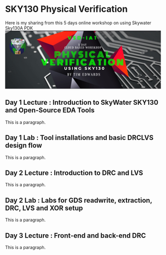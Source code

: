 # SKY130 Physical Verification

 <!DOCTYPE html>
<html>
<head>
Here is my sharing from this 5 days online workshop on using Skywater Sky130A PDK
 <img src="https://github.com/hazwanh7/SKY130-Physical-Verification/blob/main/Workshop-Flyer.jpeg?raw=true" alt="Sky130 workshop" style="width:700px;"> 
</head>
<body>

<h2>Day 1 Lecture : Introduction to SkyWater SKY130 and Open-Source EDA Tools</h2>
<p>This is a paragraph.</p>
 
<h2>Day 1 Lab : Tool installations and basic DRCLVS design flow</h2>
<p>This is a paragraph.</p>
 
<h2>Day 2 Lecture : Introduction to DRC and LVS</h2>
<p>This is a paragraph.</p>
 
<h2>Day 2 Lab : Labs for GDS readwrite, extraction, DRC, LVS and XOR setup</h2>
<p>This is a paragraph.</p>
 
<h2>Day 3 Lecture :  Front-end and back-end DRC</h2>
<p>This is a paragraph.</p>

</body>
</html> 
